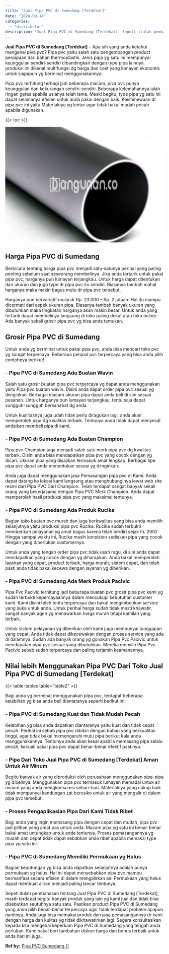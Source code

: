 ```yaml
---
title: "Jual Pipa PVC di Sumedang [Terdekat]"
date: "2024-09-14"
categories: 
  - "distributor"
description: "Jual Pipa PVC di Sumedang [Terdekat]. Sepeti itulah pembahasan tentang Jual Pipa PVC di Sumedang [Terdekat], masih terdapat begitu banyak produk yang lain..."
---
```


**Jual Pipa PVC di Sumedang \[Terdekat\]** – Apa sih yang anda ketahui mengenai piva pvc? Pipa pvc yaitu salah satu pengembangan product perpipaan dari bahan thermoplastik. Jenis pipa yg satu ini mempunyai keunggulan sendiri-sendiri dibandingkan dengan type pipa lainnya. produksi ini dikenal multifungsi dg harga dan cost yang lumayan ekonomis untuk siapapun yg berminat menggunakannya.

Pipa pvc terhitung terbagi jadi beberapa macam, piva pvc punya keunggulan dan kekurangan sendiri-sendiri. Beberapa kelemahannya ialah ringan getas apabila usianya telah lama. Meski begitu, type pipa yg satu ini dapat selamanya efisien untuk anda pakai dengan baik. Keistimewaan dr pipa pvc ini yaitu Materialnya yg lentur agar tidak bakal mudah pecah apabila digunakan.

{{< toc >}}

![Jual Pipa PVC di Sumedang [Terdekat]](/images/jaul-pipa-pvc-64.png)

## Harga Pipa PVC di Sumedang

Berbicara tentang harga pipa pvc menjadi satu-satunya perihal yang paling penting sebelum saat seseorang membelinya. Jika anda tertarik untuk pakai pipa pvc, harganya pun lumayan terjangkau. Untuk harga dapat ditentukan dari ukuran dan juga type dr pipa pvc itu sendiri. Biasanya tambah mahal harganya maka makin bagus mutu dr pipa pvc tersebut.

Harganya pun bervariatif mulai dr Rp. 23.000 – Rp. 2 jutaan. Hal itu mampu dicermati dari aspek ukuran pipa. Biasanya tambah banyak ukuran yang dibutuhkan maka tingkatan harganya akan makin besar. Untuk anda yang tertarik dapat membelinya langsung di toko paling dekat atau toko online. Ada banyak sekali grosir pipa pvc yg bisa anda temukan.

## Grosir Pipa PVC di Sumedang

Untuk anda yg berminat untuk pakai pipa pvc, anda bisa mencari toko pvc yg sangat terpercaya. Beberapa penjual pvc terpercaya yang bisa anda pilih contohnya berikut!

### \- Pipa PVC di Sumedang Ada Buatan Wavin

Salah satu grosir buatan pipa pvc terpercaya yg dapat anda menggunakan yaitu Pipa pvc buatan wavin. Disini anda dapat order pipa pvc sesuai yg diinginkan. Berbagai macam ukuran pipa dapat anda beli di sini sesuai pesanan. Untuk harganya pun lumayan terjangkau, tentu saja dapat sungguh-sungguh bersahabat dg anda.

Untuk kualitasnya juga udah tidak perlu diragukan lagi, anda akan memperoleh pipa dg kwalitas terbaik. Tentunya anda tidak dapat menyesal andaikan membeli pipa di kami.

### \- Pipa PVC di Sumedang Ada Buatan Champion

Pipa pvc Champion juga menjadi salah satu merk pipa pvc dg kwalitas terbaik. Disini anda bisa mendapatkan pipa pvc yang cocok dengan yg dicari. Ukuran pipa yang disajikan termasuk amat lengkap. Berbagai tipe pipa pvc dapat anda menentukan sesuai yg diinginkan.

Anda juga dapat menggunakan jasa Pemasangan pipa pvc di Kami. Anda dapat datang ke lokasi kami langsung atau menghubunginya lewat web site resmi dari Pipa PVC Dari Champion. Telah terdapat sangat banyak sekali orang yang bekerjasama dengan Pipa PVC Merk Champion. Anda dapat memperoleh hasil produksi pipa pvc yang maksimal tentunya.

### \- Pipa PVC di Sumedang Ada Produk Rucika

Bagian toko buatan pvc murah dan juga berkwalitas yang bisa anda memilih selanjutnya yaitu produksi pipa pvc Rucika. Rucika sudah terbukti memberikan pelayanan yg amat bagus karena telah berdiri sejak th. 2002. Hingga sampai waktu ini, Rucika masih konsisten sediakan pipa yang cocok dengan yang diperlukan customernya.

Untuk anda yang tengah order pipa pvc tidak usah ragu, di sini anda dapat mendapatkan yang cocok dengan yg diharapkan. Anda bakal memperoleh layanan yang cepat, product terbaik, harga murah, sistem cepat, dan telah pasti anda tidak bakal kecewa dengan layanan yg diberikan.

### \- Pipa PVC di Sumedang Ada Merk Produk Pacivic

Pipa Pvc Pacivic terhitung jadi beberapa buatan pvc grosir pipa pvc kami yg sudah terbukti kepercayaannya dalam mencukupi kebutuhan customer kami. Kami disini telah tentu terpercaya dan bakal mengimbuhkan service yang suka untuk anda. Untuk perihal harga sudah tidak mesti khawatir, sangat banyak agen yg menawarkan harga murah tetapi kamilah yang terbaik.

Untuk sistem pelayanan yg diberikan oleh kami juga mempunyai tanggapan yang cepat. Anda tidak dapat dikecewakan dengan proses service yang ada di dalamnya. Sudah ada banyak orang yg gunakan Pipa Pvc Pacivic untuk mendapatan pipa pvc sesuai yang dibutuhkan. Mereka memilih Pipa Pvc Pacivic sebab sudah terpercaya dan paling terjamin keamanannya.

## Nilai lebih Menggunakan Pipa PVC Dari Toko Jual Pipa PVC di Sumedang \[Terdekat\]

{{< table-tables table="table2" >}}

Bagi anda yg berminat menggunakan pipa pvc, terdapat beberapa kelebihan yg bisa anda beli diantaranya seperti berikut ini!

### \- Pipa PVC di Sumedang Kuat dan Tidak Mudah Pecah

Kelebihan yg bisa anda dapatkan diantaranya yaitu kuat dan tidak cepat pecah. Perihal ini sebab pipa pvc dibikin dengan bahan yang berkualitas tinggi, agar tidak bakal memengaruhi mutu pipa berikut kala anda menggunakannya. Tentunya anda akan kesal apabila memasang pipa selalu pecah, kecuali pakai pipa pvc dapat benar-benar efektif pastinya.

### \- Pipa Dari Toko Jual Pipa PVC di Sumedang \[Terdekat\] Aman Untuk Air Minum

Begitu banyak air yang diproduksi oleh perusahaan menggunakan pipa-pipa yg dibelinya. Menggunakan pipa pvc termasuk lumayan memadai untuk air minum yang anda mengkonsumsi sehari-hari. Materialnya yang cukup baik tidak mempunyai kandungan zat beresiko untuk air yang mengalir di dalam pipa pvc tersebut.

### \- Proses Pengaplikasian Pipa Dari Kami Tidak Ribet

Bagi anda yang ingin memasang pipa dengan cepat dan mudah, pipa pvc jadi pilihan yang amat pas untuk anda. Macam pipa yg satu ini benar-benar bakal amat untungkan untuk anda tentunya. Proses pemasangannya yg mudah dan cepat tidak dapat sebabkan anda ribet apabila memakai type pipa yg satu ini.

### \- Pipa PVC di Sumedang Memiliki Permukaan yg Halus

Bagian keuntungan yg bisa anda dapatkan selanjutnya adalah punya permukaan yg halus. Hal ini dapat menyebabkan pipa pvc mampu bermanfaat secara efisien di dalam mengalirkan air. Permukaan yang halus dapat membuat aliran menjadi paling lancar tentunya.

Sepeti itulah pembahasan tentang Jual Pipa PVC di Sumedang \[Terdekat\], masih terdapat begitu banyak produk yang lain yg kami jual dan tidak bisa disebutkan seutuhnya satu satu. Pastikan product Pipa PVC di Sumedang yang anda pilih benar-benar terpercaya agar tidak terdapat problem apapun nantinya. Anda juga bisa memakai produk dan jasa pemasangannya dr kami dengan harga dan kulitas yg tidak dikhawatirkan lagi. Segera konsultasikan kepada kita mengenai keperluan Pipa PVC di Sumedang yang tengah anda perlukan. Kami bakal beri tambahan diskon harga dan bonus terbaik untuk anda hari ini juga.

**Ref by:** [Pipa PVC Sumedang []](https://id.wikipedia.org/wiki/Pipa)
